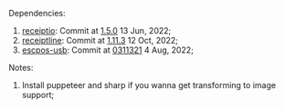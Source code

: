 Dependencies:

1. [receiptio](https://github.com/receiptline/receiptio): Commit at [1.5.0](https://github.com/receiptline/receiptio/commit/95f635728f51b847d3491cba4ae607e338340fff) 13 Jun, 2022;
2. [receiptline](https://github.com/receiptline/receiptline): Commit at [1.11.3](https://github.com/receiptline/receiptline/commit/5f3ff7e2c76a196d917659df95ab1eb5db07bba8) 12 Oct, 2022;
3. [escpos-usb](https://github.com/song940/node-escpos/tree/v3/packages/usb): Commit at [0311321](https://github.com/song940/node-escpos/commit/03113211e295b8ef13a87b998d2f53e73261a068) 4 Aug, 2022;

Notes:

1. Install puppeteer and sharp if you wanna get transforming to image support;
